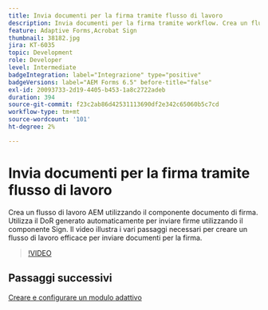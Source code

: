 ```yaml
---
title: Invia documenti per la firma tramite flusso di lavoro
description: Invia documenti per la firma tramite workflow. Crea un flusso di lavoro AEM utilizzando il componente documento di firma. Utilizza il DoR generato automaticamente per inviare firme utilizzando il componente Sign. Il video illustra i vari passaggi necessari per creare un flusso di lavoro efficace per inviare documenti per la firma.
feature: Adaptive Forms,Acrobat Sign
thumbnail: 38182.jpg
jira: KT-6035
topic: Development
role: Developer
level: Intermediate
badgeIntegration: label="Integrazione" type="positive"
badgeVersions: label="AEM Forms 6.5" before-title="false"
exl-id: 20093733-2d19-4405-b453-1a8c2722adeb
duration: 394
source-git-commit: f23c2ab86d42531113690df2e342c65060b5c7cd
workflow-type: tm+mt
source-wordcount: '101'
ht-degree: 2%

---
```


# Invia documenti per la firma tramite flusso di lavoro

Crea un flusso di lavoro AEM utilizzando il componente documento di firma. Utilizza il DoR generato automaticamente per inviare firme utilizzando il componente Sign.
Il video illustra i vari passaggi necessari per creare un flusso di lavoro efficace per inviare documenti per la firma.

>[!VIDEO](https://video.tv.adobe.com/v/38182?quality=12&learn=on)

## Passaggi successivi

[Creare e configurare un modulo adattivo](./create-and-configure-adaptive-form.md)